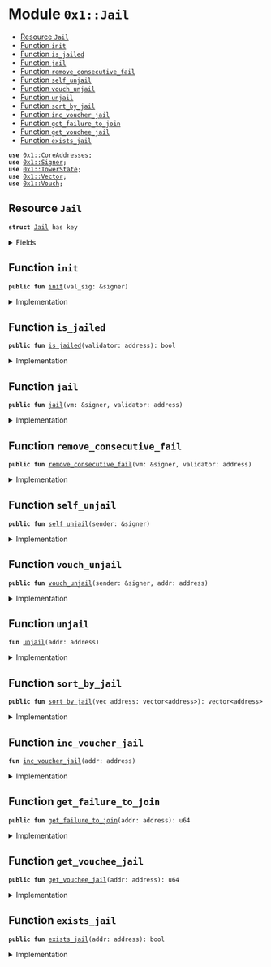 
<a name="0x1_Jail"></a>

# Module `0x1::Jail`



-  [Resource `Jail`](#0x1_Jail_Jail)
-  [Function `init`](#0x1_Jail_init)
-  [Function `is_jailed`](#0x1_Jail_is_jailed)
-  [Function `jail`](#0x1_Jail_jail)
-  [Function `remove_consecutive_fail`](#0x1_Jail_remove_consecutive_fail)
-  [Function `self_unjail`](#0x1_Jail_self_unjail)
-  [Function `vouch_unjail`](#0x1_Jail_vouch_unjail)
-  [Function `unjail`](#0x1_Jail_unjail)
-  [Function `sort_by_jail`](#0x1_Jail_sort_by_jail)
-  [Function `inc_voucher_jail`](#0x1_Jail_inc_voucher_jail)
-  [Function `get_failure_to_join`](#0x1_Jail_get_failure_to_join)
-  [Function `get_vouchee_jail`](#0x1_Jail_get_vouchee_jail)
-  [Function `exists_jail`](#0x1_Jail_exists_jail)


<pre><code><b>use</b> <a href="CoreAddresses.md#0x1_CoreAddresses">0x1::CoreAddresses</a>;
<b>use</b> <a href="../../../../../../move-stdlib/docs/Signer.md#0x1_Signer">0x1::Signer</a>;
<b>use</b> <a href="TowerState.md#0x1_TowerState">0x1::TowerState</a>;
<b>use</b> <a href="../../../../../../move-stdlib/docs/Vector.md#0x1_Vector">0x1::Vector</a>;
<b>use</b> <a href="Vouch.md#0x1_Vouch">0x1::Vouch</a>;
</code></pre>



<a name="0x1_Jail_Jail"></a>

## Resource `Jail`



<pre><code><b>struct</b> <a href="Jail.md#0x1_Jail">Jail</a> has key
</code></pre>



<details>
<summary>Fields</summary>


<dl>
<dt>
<code>is_jailed: bool</code>
</dt>
<dd>

</dd>
<dt>
<code>lifetime_jailed: u64</code>
</dt>
<dd>

</dd>
<dt>
<code>lifetime_vouchees_jailed: u64</code>
</dt>
<dd>

</dd>
<dt>
<code>consecutive_failure_to_rejoin: u64</code>
</dt>
<dd>

</dd>
</dl>


</details>

<a name="0x1_Jail_init"></a>

## Function `init`



<pre><code><b>public</b> <b>fun</b> <a href="Jail.md#0x1_Jail_init">init</a>(val_sig: &signer)
</code></pre>



<details>
<summary>Implementation</summary>


<pre><code><b>public</b> <b>fun</b> <a href="Jail.md#0x1_Jail_init">init</a>(val_sig: &signer) {
  <b>let</b> addr = <a href="../../../../../../move-stdlib/docs/Signer.md#0x1_Signer_address_of">Signer::address_of</a>(val_sig);
  <b>if</b> (!<b>exists</b>&lt;<a href="Jail.md#0x1_Jail">Jail</a>&gt;(addr)) {
    move_to&lt;<a href="Jail.md#0x1_Jail">Jail</a>&gt;(val_sig, <a href="Jail.md#0x1_Jail">Jail</a> {
      is_jailed: <b>false</b>,
      lifetime_jailed: 0,
      lifetime_vouchees_jailed: 0,
      consecutive_failure_to_rejoin: 0,

    });
  }
}
</code></pre>



</details>

<a name="0x1_Jail_is_jailed"></a>

## Function `is_jailed`



<pre><code><b>public</b> <b>fun</b> <a href="Jail.md#0x1_Jail_is_jailed">is_jailed</a>(validator: address): bool
</code></pre>



<details>
<summary>Implementation</summary>


<pre><code><b>public</b> <b>fun</b> <a href="Jail.md#0x1_Jail_is_jailed">is_jailed</a>(validator: address): bool <b>acquires</b> <a href="Jail.md#0x1_Jail">Jail</a> {
  <b>if</b> (!<b>exists</b>&lt;<a href="Jail.md#0x1_Jail">Jail</a>&gt;(validator)) {
    <b>return</b> <b>false</b>
  };
  borrow_global&lt;<a href="Jail.md#0x1_Jail">Jail</a>&gt;(validator).is_jailed
}
</code></pre>



</details>

<a name="0x1_Jail_jail"></a>

## Function `jail`



<pre><code><b>public</b> <b>fun</b> <a href="Jail.md#0x1_Jail_jail">jail</a>(vm: &signer, validator: address)
</code></pre>



<details>
<summary>Implementation</summary>


<pre><code><b>public</b> <b>fun</b> <a href="Jail.md#0x1_Jail_jail">jail</a>(vm: &signer, validator: address) <b>acquires</b> <a href="Jail.md#0x1_Jail">Jail</a>{
  <a href="CoreAddresses.md#0x1_CoreAddresses_assert_vm">CoreAddresses::assert_vm</a>(vm);

  <b>if</b> (<b>exists</b>&lt;<a href="Jail.md#0x1_Jail">Jail</a>&gt;(validator)) {
    <b>let</b> j = borrow_global_mut&lt;<a href="Jail.md#0x1_Jail">Jail</a>&gt;(validator);
    j.is_jailed = <b>true</b>;
    j.lifetime_jailed = j.lifetime_jailed + 1;
    j.consecutive_failure_to_rejoin = j.consecutive_failure_to_rejoin + 1;
  };

  <a href="Jail.md#0x1_Jail_inc_voucher_jail">inc_voucher_jail</a>(validator);
}
</code></pre>



</details>

<a name="0x1_Jail_remove_consecutive_fail"></a>

## Function `remove_consecutive_fail`



<pre><code><b>public</b> <b>fun</b> <a href="Jail.md#0x1_Jail_remove_consecutive_fail">remove_consecutive_fail</a>(vm: &signer, validator: address)
</code></pre>



<details>
<summary>Implementation</summary>


<pre><code><b>public</b> <b>fun</b> <a href="Jail.md#0x1_Jail_remove_consecutive_fail">remove_consecutive_fail</a>(vm: &signer, validator: address) <b>acquires</b> <a href="Jail.md#0x1_Jail">Jail</a> {
  <a href="CoreAddresses.md#0x1_CoreAddresses_assert_vm">CoreAddresses::assert_vm</a>(vm);
  <b>if</b> (<b>exists</b>&lt;<a href="Jail.md#0x1_Jail">Jail</a>&gt;(validator)) {
    <b>let</b> j = borrow_global_mut&lt;<a href="Jail.md#0x1_Jail">Jail</a>&gt;(validator);
    j.consecutive_failure_to_rejoin = 0;
  }
}
</code></pre>



</details>

<a name="0x1_Jail_self_unjail"></a>

## Function `self_unjail`



<pre><code><b>public</b> <b>fun</b> <a href="Jail.md#0x1_Jail_self_unjail">self_unjail</a>(sender: &signer)
</code></pre>



<details>
<summary>Implementation</summary>


<pre><code><b>public</b> <b>fun</b> <a href="Jail.md#0x1_Jail_self_unjail">self_unjail</a>(sender: &signer) <b>acquires</b> <a href="Jail.md#0x1_Jail">Jail</a> {
  // only a validator can un-jail themselves.
  <b>let</b> self = <a href="../../../../../../move-stdlib/docs/Signer.md#0x1_Signer_address_of">Signer::address_of</a>(sender);

  // check the node has been mining before unjailing.
  <b>assert</b>(<a href="TowerState.md#0x1_TowerState_node_above_thresh">TowerState::node_above_thresh</a>(self), 100104);
  <a href="Jail.md#0x1_Jail_unjail">unjail</a>(self);
}
</code></pre>



</details>

<a name="0x1_Jail_vouch_unjail"></a>

## Function `vouch_unjail`



<pre><code><b>public</b> <b>fun</b> <a href="Jail.md#0x1_Jail_vouch_unjail">vouch_unjail</a>(sender: &signer, addr: address)
</code></pre>



<details>
<summary>Implementation</summary>


<pre><code><b>public</b> <b>fun</b> <a href="Jail.md#0x1_Jail_vouch_unjail">vouch_unjail</a>(sender: &signer, addr: address) <b>acquires</b> <a href="Jail.md#0x1_Jail">Jail</a> {
  // only a validator can un-jail themselves.
  <b>let</b> voucher = <a href="../../../../../../move-stdlib/docs/Signer.md#0x1_Signer_address_of">Signer::address_of</a>(sender);

  <b>let</b> buddies = <a href="Vouch.md#0x1_Vouch_buddies_in_set">Vouch::buddies_in_set</a>(addr);
  // print(&buddies);
  <b>let</b> (is_found, _idx) = <a href="../../../../../../move-stdlib/docs/Vector.md#0x1_Vector_index_of">Vector::index_of</a>(&buddies, &voucher);
  <b>assert</b>(is_found, 100103);

  // check the node has been mining before unjailing.
  <b>assert</b>(<a href="TowerState.md#0x1_TowerState_node_above_thresh">TowerState::node_above_thresh</a>(addr), 100104);
  <a href="Jail.md#0x1_Jail_unjail">unjail</a>(addr);
}
</code></pre>



</details>

<a name="0x1_Jail_unjail"></a>

## Function `unjail`



<pre><code><b>fun</b> <a href="Jail.md#0x1_Jail_unjail">unjail</a>(addr: address)
</code></pre>



<details>
<summary>Implementation</summary>


<pre><code><b>fun</b> <a href="Jail.md#0x1_Jail_unjail">unjail</a>(addr: address) <b>acquires</b> <a href="Jail.md#0x1_Jail">Jail</a> {
  <b>if</b> (<b>exists</b>&lt;<a href="Jail.md#0x1_Jail">Jail</a>&gt;(addr)) {
    borrow_global_mut&lt;<a href="Jail.md#0x1_Jail">Jail</a>&gt;(addr).is_jailed = <b>false</b>;
  };
}
</code></pre>



</details>

<a name="0x1_Jail_sort_by_jail"></a>

## Function `sort_by_jail`



<pre><code><b>public</b> <b>fun</b> <a href="Jail.md#0x1_Jail_sort_by_jail">sort_by_jail</a>(vec_address: vector&lt;address&gt;): vector&lt;address&gt;
</code></pre>



<details>
<summary>Implementation</summary>


<pre><code><b>public</b> <b>fun</b> <a href="Jail.md#0x1_Jail_sort_by_jail">sort_by_jail</a>(vec_address: vector&lt;address&gt;): vector&lt;address&gt; <b>acquires</b> <a href="Jail.md#0x1_Jail">Jail</a> {

  // Sorting the accounts vector based on value (weights).
  // Bubble sort algorithm
  <b>let</b> length = <a href="../../../../../../move-stdlib/docs/Vector.md#0x1_Vector_length">Vector::length</a>(&vec_address);

  <b>let</b> i = 0;
  <b>while</b> (i &lt; length){
    <b>let</b> j = 0;
    <b>while</b>(j &lt; length-i-1){

      <b>let</b> value_j = <a href="Jail.md#0x1_Jail_get_failure_to_join">get_failure_to_join</a>(*<a href="../../../../../../move-stdlib/docs/Vector.md#0x1_Vector_borrow">Vector::borrow</a>(&vec_address, j));
      <b>let</b> value_jp1 = <a href="Jail.md#0x1_Jail_get_failure_to_join">get_failure_to_join</a>(*<a href="../../../../../../move-stdlib/docs/Vector.md#0x1_Vector_borrow">Vector::borrow</a>(&vec_address, j + 1));

      <b>if</b>(value_j &gt; value_jp1){
        <a href="../../../../../../move-stdlib/docs/Vector.md#0x1_Vector_swap">Vector::swap</a>&lt;address&gt;(&<b>mut</b> vec_address, j, j+1);
      };
      j = j + 1;
    };
    i = i + 1;
  };

  vec_address
}
</code></pre>



</details>

<a name="0x1_Jail_inc_voucher_jail"></a>

## Function `inc_voucher_jail`



<pre><code><b>fun</b> <a href="Jail.md#0x1_Jail_inc_voucher_jail">inc_voucher_jail</a>(addr: address)
</code></pre>



<details>
<summary>Implementation</summary>


<pre><code><b>fun</b> <a href="Jail.md#0x1_Jail_inc_voucher_jail">inc_voucher_jail</a>(addr: address) <b>acquires</b> <a href="Jail.md#0x1_Jail">Jail</a> {
  <b>let</b> buddies = <a href="Vouch.md#0x1_Vouch_get_buddies">Vouch::get_buddies</a>(addr);
  <b>let</b> i = 0;
  <b>while</b> (i &lt; <a href="../../../../../../move-stdlib/docs/Vector.md#0x1_Vector_length">Vector::length</a>(&buddies)) {
    <b>let</b> voucher = *<a href="../../../../../../move-stdlib/docs/Vector.md#0x1_Vector_borrow">Vector::borrow</a>(&buddies, i);
    <b>if</b> (<b>exists</b>&lt;<a href="Jail.md#0x1_Jail">Jail</a>&gt;(voucher)) {
      <b>let</b> v = borrow_global_mut&lt;<a href="Jail.md#0x1_Jail">Jail</a>&gt;(voucher);
      v.lifetime_vouchees_jailed = v.lifetime_vouchees_jailed + 1;
    };
    i = i + 1;
  }
}
</code></pre>



</details>

<a name="0x1_Jail_get_failure_to_join"></a>

## Function `get_failure_to_join`



<pre><code><b>public</b> <b>fun</b> <a href="Jail.md#0x1_Jail_get_failure_to_join">get_failure_to_join</a>(addr: address): u64
</code></pre>



<details>
<summary>Implementation</summary>


<pre><code><b>public</b> <b>fun</b> <a href="Jail.md#0x1_Jail_get_failure_to_join">get_failure_to_join</a>(addr: address): u64 <b>acquires</b> <a href="Jail.md#0x1_Jail">Jail</a> {
  <b>if</b> (<b>exists</b>&lt;<a href="Jail.md#0x1_Jail">Jail</a>&gt;(addr)) {
    <b>return</b> borrow_global&lt;<a href="Jail.md#0x1_Jail">Jail</a>&gt;(addr).consecutive_failure_to_rejoin
  };
  0
}
</code></pre>



</details>

<a name="0x1_Jail_get_vouchee_jail"></a>

## Function `get_vouchee_jail`



<pre><code><b>public</b> <b>fun</b> <a href="Jail.md#0x1_Jail_get_vouchee_jail">get_vouchee_jail</a>(addr: address): u64
</code></pre>



<details>
<summary>Implementation</summary>


<pre><code><b>public</b> <b>fun</b> <a href="Jail.md#0x1_Jail_get_vouchee_jail">get_vouchee_jail</a>(addr: address): u64 <b>acquires</b> <a href="Jail.md#0x1_Jail">Jail</a> {
  <b>if</b> (<b>exists</b>&lt;<a href="Jail.md#0x1_Jail">Jail</a>&gt;(addr)) {
    <b>return</b> borrow_global&lt;<a href="Jail.md#0x1_Jail">Jail</a>&gt;(addr).lifetime_vouchees_jailed
  };
  0
}
</code></pre>



</details>

<a name="0x1_Jail_exists_jail"></a>

## Function `exists_jail`



<pre><code><b>public</b> <b>fun</b> <a href="Jail.md#0x1_Jail_exists_jail">exists_jail</a>(addr: address): bool
</code></pre>



<details>
<summary>Implementation</summary>


<pre><code><b>public</b> <b>fun</b> <a href="Jail.md#0x1_Jail_exists_jail">exists_jail</a>(addr: address): bool {
  <b>exists</b>&lt;<a href="Jail.md#0x1_Jail">Jail</a>&gt;(addr)
}
</code></pre>



</details>


[//]: # ("File containing references which can be used from documentation")
[ACCESS_CONTROL]: https://github.com/diem/dip/blob/main/dips/dip-2.md
[ROLE]: https://github.com/diem/dip/blob/main/dips/dip-2.md#roles
[PERMISSION]: https://github.com/diem/dip/blob/main/dips/dip-2.md#permissions
